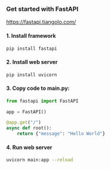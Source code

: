 ### Get started with FastAPI
https://fastapi.tiangolo.com/


#### 1. Install framework
```bash
pip install fastapi
```


#### 2. Install web server
```bash
pip install uvicorn
```


#### 3. Copy code to main.py:
```python
from fastapi import FastAPI

app = FastAPI()

@app.get("/")
async def root():
    return {"message": "Hello World"}

````


#### 4. Run web server
```bash
uvicorn main:app --reload
```

